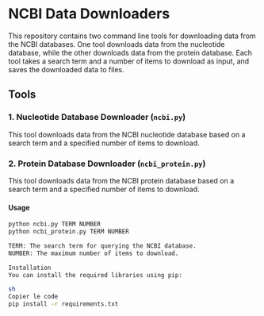 # NCBI Data Downloaders

This repository contains two command line tools for downloading data from the NCBI databases. One tool downloads data from the nucleotide database, while the other downloads data from the protein database. Each tool takes a search term and a number of items to download as input, and saves the downloaded data to files.

## Tools

### 1. Nucleotide Database Downloader (`ncbi.py`)

This tool downloads data from the NCBI nucleotide database based on a search term and a specified number of items to download.

### 2. Protein Database Downloader (`ncbi_protein.py`)
This tool downloads data from the NCBI protein database based on a search term and a specified number of items to download. 

#### Usage

```sh
python ncbi.py TERM NUMBER
python ncbi_protein.py TERM NUMBER

TERM: The search term for querying the NCBI database.
NUMBER: The maximum number of items to download.

Installation
You can install the required libraries using pip:

sh
Copier le code
pip install -r requirements.txt
